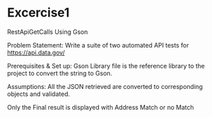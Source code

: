# Excercise1

RestApiGetCalls Using Gson  

Problem Statement:
Write a suite of two automated API tests for https://api.data.gov/

Prerequisites & Set up:
Gson Library file is the reference library to the project to convert the string to Gson.

Assumptions:
All the JSON retrieved are converted to corresponding objects and validated.

Only the Final result is displayed with Address Match or no Match
